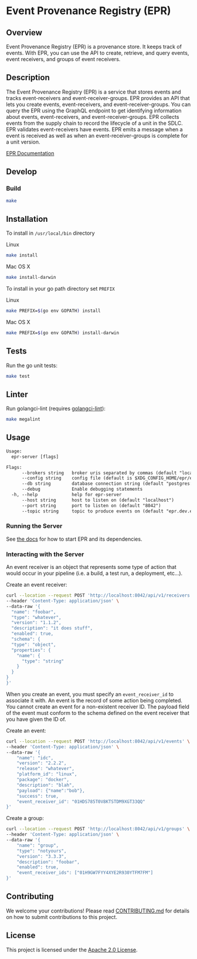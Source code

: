 # Event Provenance Registry (EPR)

## Overview

Event Provenance Registry (EPR) is a provenance store. It keeps track of events.
With EPR, you can use the API to create, retrieve, and query events, event
receivers, and groups of event receivers.

## Description

The Event Provenance Registry (EPR) is a service that stores events and tracks
event-receivers and event-receiver-groups. EPR provides an API that lets you
create events, event-receivers, and event-receiver-groups. You can query the EPR
using the GraphQL endpoint to get identifying information about events,
event-receivers, and event-receiver-groups. EPR collects events from the supply
chain to record the lifecycle of a unit in the SDLC. EPR validates
event-receivers have events. EPR emits a message when a event is received as
well as when an event-receiver-groups is complete for a unit version.

[EPR Documentation](./docs/README.md)

## Develop

### Build

```bash
make
```

## Installation

To install in `/usr/local/bin` directory

Linux

```bash
make install
```

Mac OS X

```bash
make install-darwin
```

To install in your go path directory set `PREFIX`

Linux

```bash
make PREFIX=$(go env GOPATH) install
```

Mac OS X

```bash
make PREFIX=$(go env GOPATH) install-darwin
```

## Tests

Run the go unit tests:

```bash
make test
```

## Linter

Run golangci-lint (requires
[golangci-lint](https://golangci-lint.run/usage/install/)):

```bash
make megalint
```

## Usage

```txt
Usage:
  epr-server [flags]

Flags:
      --brokers string   broker uris separated by commas (default "localhost:9092")
      --config string    config file (default is $XDG_CONFIG_HOME/epr/epr.yaml)
      --db string        database connection string (default "postgres://localhost:5432")
      --debug            Enable debugging statements
  -h, --help             help for epr-server
      --host string      host to listen on (default "localhost")
      --port string      port to listen on (default "8042")
      --topic string     topic to produce events on (default "epr.dev.events")
```

### Running the Server

See [the docs](docs/how-to/start-server/README.md) for how to start EPR
and its dependencies.

### Interacting with the Server

An event receiver is an object that represents some type of action that would
occur in your pipeline (i.e. a build, a test run, a deployment, etc...).

Create an event receiver:

```bash
curl --location --request POST 'http://localhost:8042/api/v1/receivers' \
--header 'Content-Type: application/json' \
--data-raw '{
  "name": "foobar",
  "type": "whatever",
  "version": "1.1.2",
  "description": "it does stuff",
  "enabled": true,
  "schema": {
  "type": "object",
  "properties": {
    "name": {
      "type": "string"
    }
  }
}
}'
```

When you create an event, you must specify an `event_receiver_id` to associate
it with. An event is the record of some action being completed. You cannot
create an event for a non-existent receiver ID. The payload field of the event
must conform to the schema defined on the event receiver that you have given the
ID of.

Create an event:

```bash
curl --location --request POST 'http://localhost:8042/api/v1/events' \
--header 'Content-Type: application/json' \
--data-raw '{
    "name": "idc",
    "version": "2.2.2",
    "release": "whatever",
    "platform_id": "linux",
    "package": "docker",
    "description": "blah",
    "payload": {"name":"bob"},
    "success": true,
    "event_receiver_id": "01HDS785T0V8KTSTDM9XGT33QQ"
}'
```

Create a group:

```bash
curl --location --request POST 'http://localhost:8042/api/v1/groups' \
--header 'Content-Type: application/json' \
--data-raw '{
    "name": "group",
    "type": "notyours",
    "version": "3.3.3",
    "description": "foobar",
    "enabled": true,
    "event_receiver_ids": ["01H9GW7FYY4XYE2R930YTFM7FM"]
}'
```

## Contributing

We welcome your contributions! Please read [CONTRIBUTING.md](CONTRIBUTING.md)
for details on how to submit contributions to this project.

## License

This project is licensed under the [Apache 2.0 License](LICENSE).
